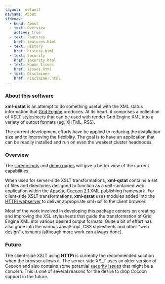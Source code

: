 ```yaml
---
layout:  default
navname: About
sidenav:
  - head: About
  - text: Overview
    active: true
  - text: Features
    href: features.html
  - text: History
    href: history.html
  - text: Security
    href: security.html
  - text: Known Issues
    href: issues.html
  - text: Disclaimer
    href: disclaimer.html
---
```


### About this software

**xml-qstat** is an attempt to do something useful with the XML status
information that [Grid Engine](http://en.wikipedia.org/wiki/Grid_Engine)
produces. At its heart, it comprises a collection of XSLT stylesheets that
can be used with render Grid Engine XML into a variety of output formats
(eg, XHTML, RSS).

The current development efforts have be applied to reducing the installation
size and to improving the flexiblity. The goal is to have an application
that can be readily installed and run on even the weakest cluster headnodes.


### Overview

The [screenshots](screenshots.html) and [demo pages](demo.html) will give a
better view of the current capabilities.

When used for server-side XSLT transformations, **xml-qstat** contains a
set of files and directories designed to function as a self-contained web
application within the [Apache Cocoon 2.1](http://cocoon.apache.org/2.1)
XML publishing framework.
For client-side XSLT transformations, **xml-qstat** uses modules added
into the [HTTPi webserver](http://www.floodgap.com/httpi/)
to deliver appropriate xml+xsl to the client browser.

Most of the work involved in developing this package centers on creating
and improving the XSL stylesheets that guide the transformation of Grid
Engine XML into various desired output formats. Quite a bit of effort has
also gone into the various JavaScript, CSS stylesheets and other "web design"
elements (although more work can always done).


### Future

The client-side XSLT using **HTTPi** is currently the recommended solution
when the browser allows it. The server-side XSLT uses an older version of
Cocoon and also contains some potential [security issues](security.html)
that might be a concern. This is one of several reasons for the desire
to drop Cocoon support in the future.

